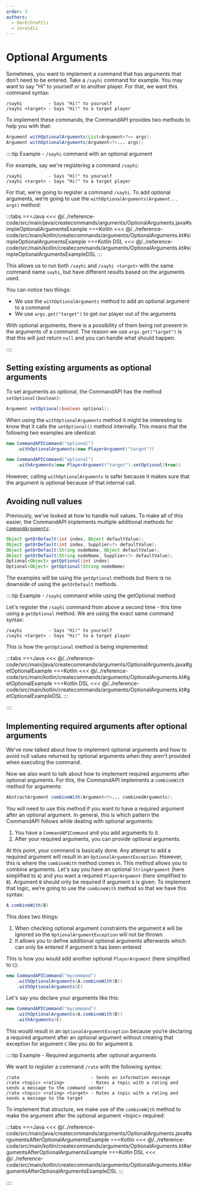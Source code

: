 ```yaml
---
order: 3
authors:
  - DerEchtePilz
  - JorelAli
---
```


# Optional Arguments

Sometimes, you want to implement a command that has arguments that don’t need to be entered. Take a `/sayhi` command for example. You may want to say "Hi" to yourself or to another player. For that, we want this command syntax:

```mccmd
/sayhi          - Says "Hi!" to yourself
/sayhi <target> - Says "Hi!" to a target player
```

To implement these commands, the CommandAPI provides two methods to help you with that:

```java
Argument withOptionalArguments(List<Argument<?>> args);
Argument withOptionalArguments(Argument<?>... args);
```

::::tip Example - `/sayhi` command with an optional argument

For example, say we're registering a command `/sayhi`:

```mccmd
/sayhi          - Says "Hi!" to yourself
/sayhi <target> - Says "Hi!" to a target player
```

For that, we’re going to register a command `/sayhi`. To add optional arguments, we’re going to use the `withOptionalArguments(Argument... args)` method:

:::tabs
===Java
<<< @/../reference-code/src/main/java/createcommands/arguments/OptionalArguments.java#simpleOptionalArgumentsExample
===Kotlin
<<< @/../reference-code/src/main/kotlin/createcommands/arguments/OptionalArguments.kt#simpleOptionalArgumentsExample
===Kotlin DSL
<<< @/../reference-code/src/main/kotlin/createcommands/arguments/OptionalArguments.kt#simpleOptionalArgumentsExampleDSL
:::


This allows us to run both `/sayhi` and `/sayhi <target>` with the same command name `sayhi`, but have different results based on the arguments used.

You can notice two things:

- We use the `withOptionalArguments` method to add an optional argument to a command
- We use `args.get("target")` to get our player out of the arguments

With optional arguments, there is a possibility of them being not present in the arguments of a command. The reason we use `args.get("target")` is that this will just return `null` and you can handle what should happen.

::::

## Setting existing arguments as optional arguments

To set arguments as optional, the CommandAPI has the method `setOptional(boolean)`:

```java
Argument setOptional(boolean optional);
```

When using the `withOptionalArguments` method it might be interesting to know that it calls the `setOptional()` method internally. This means that the following two examples are identical:

```java
new CommandAPICommand("optional")
    .withOptionalArguments(new PlayerArgument("target"))
```

```java
new CommandAPICommand("optional")
    .withArguments(new PlayerArgument("target").setOptional(true))
```

However, calling `withOptionalArguments` is safer because it makes sure that the argument is optional because of that internal call.

## Avoiding null values

Previously, we've looked at how to handle null values. To make all of this easier, the CommandAPI implements multiple additional methods for [`CommandArguments`](./command-arguments):

```java
Object getOrDefault(int index, Object defaultValue);
Object getOrDefault(int index, Supplier<?> defaultValue);
Object getOrDefault(String nodeName, Object defaultValue);
Object getOrDefault(String nodeName, Supplier<?> defaultValue);
Optional<Object> getOptional(int index)
Optional<Object> getOptional(String nodeName)
```

The examples will be using the `getOptional` methods but there is no downside of using the `getOrDefault` methods.

::::tip Example - `/sayhi` command while using the getOptional method

Let's register the `/sayhi` command from above a second time - this time using a `getOptional` method. We are using the exact same command syntax:

```mccmd
/sayhi          - Says "Hi!" to yourself
/sayhi <target> - Says "Hi!" to a target player
```

This is how the `getOptional` method is being implemented:

:::tabs
===Java
<<< @/../reference-code/src/main/java/createcommands/arguments/OptionalArguments.java#getOptionalExample
===Kotlin
<<< @/../reference-code/src/main/kotlin/createcommands/arguments/OptionalArguments.kt#getOptionalExample
===Kotlin DSL
<<< @/../reference-code/src/main/kotlin/createcommands/arguments/OptionalArguments.kt#getOptionalExampleDSL
:::

::::

## Implementing required arguments after optional arguments

We've now talked about how to implement optional arguments and how to avoid null values returned by optional arguments when they aren't provided when executing the command.

Now we also want to talk about how to implement required arguments after optional arguments. For this, the CommandAPI implements a `combineWith` method for arguments:

```java
AbstractArgument combineWith(Argument<?>... combinedArguments);
```

You will need to use this method if you want to have a required argument after an optional argument. In general, this is which pattern the CommandAPI follows while dealing with optional arguments:

1. You have a `CommandAPICommand` and you add arguments to it.
2. After your required arguments, you can provide optional arguments.

At this point, your command is basically done.
Any attempt to add a required argument will result in an `OptionalArgumentException`.
However, this is where the `combineWith` method comes in.
This method allows you to combine arguments.
Let's say you have an optional `StringArgument` (here simplified to `A`) and you want a required `PlayerArgument` (here simplified to `B`).
Argument `B` should only be required if argument `A` is given.
To implement that logic, we’re going to use the `combineWith` method so that we have this syntax:

```java
A.combineWith(B)
```

This does two things:

1. When checking optional argument constraints the argument `B` will be ignored so the `OptionalArgumentException` will not be thrown
2. It allows you to define additional optional arguments afterwards which can only be entered if argument `B` has been entered

This is how you would add another optional `PlayerArgument` (here simplified to `C`):

```java
new CommandAPICommand("mycommand")
    .withOptionalArguments(A.combineWith(B))
    .withOptionalArguments(C)
```

Let's say you declare your arguments like this:

```java
new CommandAPICommand("mycommand")
    .withOptionalArguments(A.combineWith(B))
    .withArguments(C)
```

This would result in an `OptionalArgumentException` because you’re declaring a required argument after an optional argument without creating that exception for argument `C` like you do for argument `B`.

::::tip Example - Required arguments after optional arguments

We want to register a command `/rate` with the following syntax:

```mccmd
/rate                           - Sends an information message
/rate <topic> <rating>          - Rates a topic with a rating and sends a message to the command sender
/rate <topic> <rating> <target> - Rates a topic with a rating and sends a message to the target
```

To implement that structure, we make use of the `combineWith` method to make the argument after the optional argument \<topic> required:

:::tabs
===Java
<<< @/../reference-code/src/main/java/createcommands/arguments/OptionalArguments.java#argumentsAfterOptionalArgumentsExample
===Kotlin
<<< @/../reference-code/src/main/kotlin/createcommands/arguments/OptionalArguments.kt#argumentsAfterOptionalArgumentsExample
===Kotlin DSL
<<< @/../reference-code/src/main/kotlin/createcommands/arguments/OptionalArguments.kt#argumentsAfterOptionalArgumentsExampleDSL
:::

::::